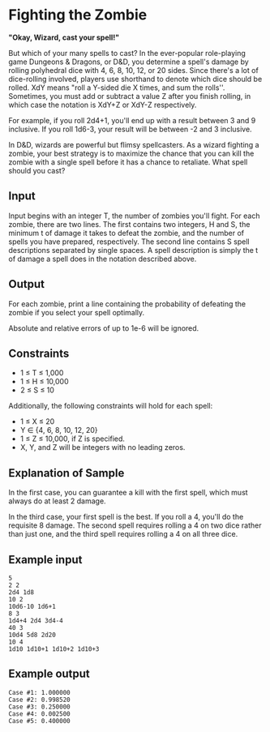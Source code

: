 # Fighting the Zombie

**"Okay, Wizard, cast your spell!"**

But which of your many spells to cast? In the ever-popular role-playing game Dungeons & Dragons, or D&D, you determine a spell's damage by rolling polyhedral dice with 4, 6, 8, 10, 12, or 20 sides. Since there's a lot of dice-rolling involved, players use shorthand to denote which dice should be rolled. XdY means "roll a Y-sided die X times, and sum the rolls''. Sometimes, you must add or subtract a value Z after you finish rolling, in which case the notation is XdY+Z or XdY-Z respectively.

For example, if you roll 2d4+1, you'll end up with a result between 3 and 9 inclusive. If you roll 1d6-3, your result will be between -2 and 3 inclusive.

In D&D, wizards are powerful but flimsy spellcasters. As a wizard fighting a zombie, your best strategy is to maximize the chance that you can kill the zombie with a single spell before it has a chance to retaliate. What spell should you cast?

## Input
Input begins with an integer T, the number of zombies you'll fight. For each zombie, there are two lines. The first contains two integers, H and S, the minimum t of damage it takes to defeat the zombie, and the number of spells you have prepared, respectively. The second line contains S spell descriptions separated by single spaces. A spell description is simply the t of damage a spell does in the notation described above.

## Output
For each zombie, print a line containing the probability of defeating the zombie if you select your spell optimally.

Absolute and relative errors of up to 1e-6 will be ignored.

## Constraints
- 1 ≤ T ≤ 1,000 
- 1 ≤ H ≤ 10,000 
- 2 ≤ S ≤ 10 

Additionally, the following constraints will hold for each spell:

- 1 ≤ X ≤ 20 
- Y ∈ {4, 6, 8, 10, 12, 20} 
- 1 ≤ Z ≤ 10,000, if Z is specified. 
- X, Y, and Z will be integers with no leading zeros. 

## Explanation of Sample
In the first case, you can guarantee a kill with the first spell, which must always do at least 2 damage.

In the third case, your first spell is the best. If you roll a 4, you'll do the requisite 8 damage. The second spell requires rolling a 4 on two dice rather than just one, and the third spell requires rolling a 4 on all three dice.

## Example input
```
5
2 2
2d4 1d8
10 2
10d6-10 1d6+1
8 3
1d4+4 2d4 3d4-4
40 3
10d4 5d8 2d20
10 4
1d10 1d10+1 1d10+2 1d10+3
```

## Example output
```
Case #1: 1.000000
Case #2: 0.998520
Case #3: 0.250000
Case #4: 0.002500
Case #5: 0.400000
```
